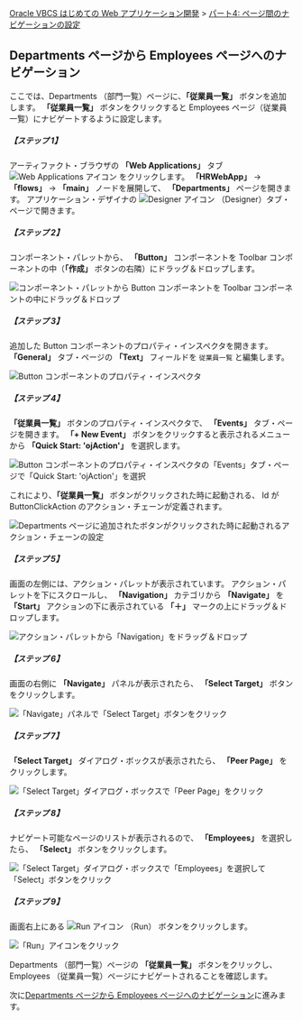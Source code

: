 [Oracle VBCS はじめての Web アプリケーション開発](../../README.md) >
[パート4: ページ間のナビゲーションの設定](README.md)

## Departments ページから Employees ページへのナビゲーション

ここでは、Departments （部門一覧）ページに、**「従業員一覧」** ボタンを追加します。
**「従業員一覧」** ボタンをクリックすると Employees ページ（従業員一覧）にナビゲートするように設定します。

##### 【ステップ 1】

アーティファクト・ブラウザの **「Web Applications」** タブ
<img src="../icons/vbcsca_webapp_icon.png" alt="Web Applications アイコン">
をクリックします。
**「HRWebApp」** → **「flows」** → **「main」** ノードを展開して、 **「Departments」** ページを開きます。
アプリケーション・デザイナの
<img src="../icons/vbcscp_designer_icon.png" alt="Designer アイコン">
（Designer）タブ・ページで開きます。

##### 【ステップ 2】

コンポーネント・パレットから、 **「Button」** コンポーネントを Toolbar コンポーネントの中（**「作成」** ボタンの右隣）にドラッグ＆ドロップします。

![コンポーネント・パレットから Button コンポーネントを Toolbar コンポーネントの中にドラッグ＆ドロップ](images/department_dnd_button.png)

##### 【ステップ 3】

追加した Button コンポーネントのプロパティ・インスペクタを開きます。
**「General」** タブ・ページの **「Text」** フィールドを `従業員一覧` と編集します。

![Button コンポーネントのプロパティ・インスペクタ](images/navigate_to_employees_properties_general.png)

##### 【ステップ 4】

**「従業員一覧」** ボタンのプロパティ・インスペクタで、 **「Events」** タブ・ページを開きます。
**「+ New Event」** ボタンをクリックすると表示されるメニューから **「Quick Start: 'ojAction'」** を選択します。

![Button コンポーネントのプロパティ・インスペクタの「Events」タブ・ページで「Quick Start: 'ojAction'」を選択](images/employee_events_ojAction.png)

これにより、**「従業員一覧」** ボタンがクリックされた時に起動される、 Id が ButtonClickAction のアクション・チェーンが定義されます。

![Departments ページに追加されたボタンがクリックされた時に起動されるアクション・チェーンの設定](images/button_click_action.png)

##### 【ステップ 5】

画面の左側には、アクション・パレットが表示されています。
アクション・パレットを下にスクロールし、 **「Navigation」** カテゴリから **「Navigate」** を **「Start」** アクションの下に表示されている **「＋」** マークの上にドラッグ＆ドロップします。

![アクション・パレットから「Navigation」をドラッグ＆ドロップ](images/navigation_navigate_dnd.png)

##### 【ステップ 6】

画面の右側に **「Navigate」** パネルが表示されたら、 **「Select Target」** ボタンをクリックします。

![「Navigate」パネルで「Select Target」ボタンをクリック](images/employee_navigate_setting.png)

##### 【ステップ 7】

**「Select Target」** ダイアログ・ボックスが表示されたら、 **「Peer Page」** をクリックします。

![「Select Target」ダイアログ・ボックスで「Peer Page」をクリック](images/select_target.png)

##### 【ステップ 8】

ナビゲート可能なページのリストが表示されるので、 **「Employees」** を選択したら、 **「Select」** ボタンをクリックします。

![「Select Target」ダイアログ・ボックスで「Employees」を選択して「Select」ボタンをクリック](images/select_peer_page.png)

##### 【ステップ 9】

画面右上にある
<img src="../icons/vbcsnd_run_icon.png" alt="Run アイコン">
（Run） ボタンをクリックします。

![「Run」アイコンをクリック](images/run_departments_to_employees.png)

Departments （部門一覧）ページの **「従業員一覧」** ボタンをクリックし、Employees （従業員一覧）ページにナビゲートされることを確認します。

次に[Departments ページから Employees ページへのナビゲーション](employees_to_departments.md)に進みます。
